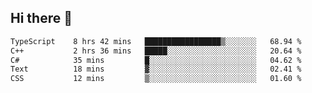 ## Hi there 👋

 <!--START_SECTION:waka-->

```txt
TypeScript    8 hrs 42 mins   █████████████████▒░░░░░░░   68.94 %
C++           2 hrs 36 mins   █████░░░░░░░░░░░░░░░░░░░░   20.64 %
C#            35 mins         █░░░░░░░░░░░░░░░░░░░░░░░░   04.62 %
Text          18 mins         ▓░░░░░░░░░░░░░░░░░░░░░░░░   02.41 %
CSS           12 mins         ▒░░░░░░░░░░░░░░░░░░░░░░░░   01.60 %
```

<!--END_SECTION:waka-->

<!--
**ValentinRapp/ValentinRapp** is a ✨ _special_ ✨ repository because its `README.md` (this file) appears on your GitHub profile.

Here are some ideas to get you started:

- 🔭 I’m currently working on ...
- 🌱 I’m currently learning ...
- 👯 I’m looking to collaborate on ...
- 🤔 I’m looking for help with ...
- 💬 Ask me about ...
- 📫 How to reach me: ...
- 😄 Pronouns: ...
- ⚡ Fun fact: ...
-->
